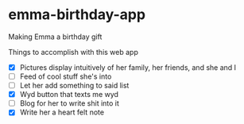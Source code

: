 # emma-birthday-app
Making Emma a birthday gift

Things to accomplish with this web app

- [x] Pictures display intuitively of her family, her friends, and she and I
- [ ] Feed of cool stuff she's into
- [ ] Let her add something to said list
- [x] Wyd button that texts me wyd
- [ ] Blog for her to write shit into it
- [x] Write her a heart felt note